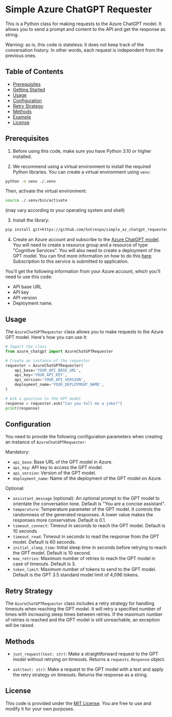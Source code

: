 # Simple Azure ChatGPT Requester

This is a Python class for making requests to the Azure ChatGPT model. It allows you to send a prompt and content to the API and get the response as string. 

Warning: as is, this code is stateless: it does not keep track of the conversation history. In other words, each request is independent from the previous ones. 

## Table of Contents
- [Prerequisites](#prerequisites)
- [Getting Started](#getting-started)
- [Usage](#usage)
- [Configuration](#configuration)
- [Retry Strategy](#retry-strategy)
- [Methods](#methods)
- [Example](#example)
- [License](#license)

## Prerequisites

1. Before using this code, make sure you have Python 3.10 or higher installed.

2. We recommend using a virtual environment to install the required Python libraries. You can create a virtual environment using `venv`:

```bash
python -m venv ./.venv
```
Then, activate the virtual environment:

```bash
source ./.venv/bin/activate
```
(may vary according to your operating system and shell)
    
3. Install the library:
```bash
pip install git+https://github.com/SoCrespo/simple_az_chatgpt_requester.git
```
4. Create an Azure account and subscribe to the [Azure ChatGPT model](https://azure.microsoft.com/en-us/services/cognitive-services/chatbot/). You will need to create a resource group and a resource of type "Cognitive Services". You will also need to create a deployment of the GPT model. You can find more information on how to do this [here](https://learn.microsoft.com/fr-fr/azure/ai-services/openai/how-to/create-resource?pivots=web-portal#create-a-resource). Subscription to this service is submitted to application.

You'll get the following information from your Azure account, which you'll need to use this code:
- API base URL
- API key
- API version
- Deployment name.



## Usage

The `AzureChatGPTRequester` class allows you to make requests to the Azure GPT model. Here's how you can use it:

```python
# Import the class
from azure_chatgpt import AzureChatGPTRequester

# Create an instance of the requester
requester = AzureChatGPTRequester(
    api_base='YOUR_API_BASE_URL',
    api_key='YOUR_API_KEY',
    api_version='YOUR_API_VERSION',
    deployment_name='YOUR_DEPLOYMENT_NAME',
)

# Ask a question to the GPT model
response = requester.ask("Can you tell me a joke?")
print(response)
```

## Configuration

You need to provide the following configuration parameters when creating an instance of `AzureChatGPTRequester`:

Mandatory:
- `api_base`: Base URL of the GPT model in Azure.
- `api_key`: API key to access the GPT model.
- `api_version`: Version of the GPT model.
- `deployment_name`: Name of the deployment of the GPT model on Azure.

Optional:
- `assistant_message` (optional): An optional prompt to the GPT model to orientate the conversation tone. Default is "You are a concise assistant".
- `temperature`: Temperature parameter of the GPT model. It controls the randomness of the generated responses. A lower value makes the responses more conservative. Default is 0.1.
- `timeout_connect`: Timeout in seconds to reach the GPT model. Default is 10 seconds.
- `timeout_read`: Timeout in seconds to read the response from the GPT model. Default is 60 seconds.
- `initial_sleep_time`: Initial sleep time in seconds before retrying to reach the GPT model. Default is 10 second.
- `max_retries`: Maximum number of retries to reach the GPT model in case of timeouts. Default is 3.
- `token_limit`: Maximum number of tokens to send to the GPT model. Default is the GPT 3.5 standard model limit of 4,096 tokens.

## Retry Strategy

The `AzureChatGPTRequester` class includes a retry strategy for handling timeouts when reaching the GPT model. It will retry a specified number of times with increasing sleep times between retries. If the maximum number of retries is reached and the GPT model is still unreachable, an exception will be raised.

## Methods

- `just_request(text: str)`: Make a straightforward request to the GPT model without retrying on timeouts. Returns a `requests.Response` object.

- `ask(text: str)`: Make a request to the GPT model with a text and apply the retry strategy on timeouts. Returns the response as a string.

## License

This code is provided under the [MIT License](LICENSE). You are free to use and modify it for your own purposes.